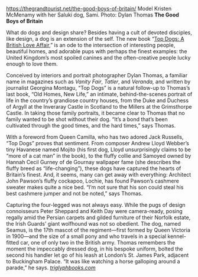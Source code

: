 https://thegrandtourist.net/the-good-boys-of-britain/
Model Kristen McMenamy with her Saluki dog, Sami. Photo: Dylan Thomas
**The Good Boys of Britain**

What do dogs and design share? Besides having a cult of devoted disciples, like design, a dog is an extension of the self. The new book “[Top Dogs: A British Love Affair,](https://a.co/d/3YFlAvE)” is an ode to the intersection of interesting people, beautiful homes, and adorable pups with perhaps the finest examples: the United Kingdom’s most spoiled canines and the often-creative people lucky enough to love them. 

Conceived by interiors and portrait photographer Dylan Thomas, a familiar name in magazines such as _Vanity Fair_, _Tatler_, and _Veranda,_ and written by journalist Georgina Montagu, “Top Dogs” is a natural follow-up to Thomas’s last book, “Old Homes, New Life,” an intimate, behind-the-scenes portrait of life in the country’s grandiose country houses, from the Duke and Duchess of Argyll at the Inveraray Castle in Scotland to the Millers at the Grimsthorpe Castle. In taking those family portraits, it became clear to Thomas that no family wanted to be shot without their dog. “It’s a bond that’s been cultivated through the good times, and the hard times,” says Thomas.

With a foreword from Queen Camilla, who has two adored Jack Russells, “Top Dogs” proves that sentiment. From composer Andrew Lloyd Webber’s tiny Havanese named Mojito (his first dog, Lloyd unsurprisingly claims to be “more of a cat man” in the book), to the fluffy collie and Samoyed owned by Hannah Cecil Gurney of de Gournay wallpaper fame (she describes the fluffy breed as “life-changing”), these dogs have captured the hearts of Britain’s finest. And, it seems, many can get away with everything: Architect John Pawson’s fluffy cockapoo, Lochie, has found Pawson’s cashmere sweater makes quite a nice bed. “I’m not sure that his son could steal his best cashmere jumper and not be noted,” says Thomas. 

Capturing the four-legged was not always easy. While the pugs of design connoisseurs Peter Sheppard and Keith Day were camera-ready, posing regally amid the Persian carpets and gilded furniture of their Norfolk estate, the Irish Guards’ giant wolfhound was not so obedient. The dog, named Seamus, is the 17th mascot of the regiment—first formed by Queen Victoria in 1900—and the size of a small pony and who travels in a special kennel-fitted car, one of only two in the British army. Thomas remembers the moment the impeccably dressed dog, in his bespoke uniform, bolted the second his handler let go of his leash at London’s St. James Park, adjacent to Buckingham Palace. “It was like watching a horse galloping around a parade,” he says. [_triglyphbooks.com_](https://triglyphbooks.com/)